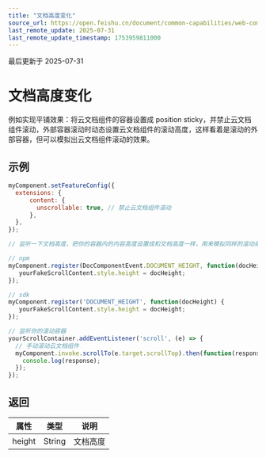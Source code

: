 ```yaml
---
title: "文档高度变化"
source_url: https://open.feishu.cn/document/common-capabilities/web-components/uYDO3YjL2gzN24iN3cjN/event-listener/document-height-change
last_remote_update: 2025-07-31
last_remote_update_timestamp: 1753959811000
---
```

最后更新于 2025-07-31

# 文档高度变化
例如实现平铺效果：将云文档组件的容器设置成 position sticky，并禁止云文档组件滚动，外部容器滚动时动态设置云文档组件的滚动高度，这样看着是滚动的外部容器，但可以模拟出云文档组件滚动的效果。
## 示例
```js
myComponent.setFeatureConfig({
  extensions: {
      content: {
        unscrollable: true, // 禁止云文档组件滚动
      },
  },
});

// 监听一下文档高度，把你的容器内的内容高度设置成和文档高度一样，用来模拟同样的滚动条高度

// npm
myComponent.register(DocComponentEvent.DOCUMENT_HEIGHT, function(docHeight) {
   yourFakeScrollContent.style.height = docHeight;
});

// sdk
myComponent.register('DOCUMENT_HEIGHT', function(docHeight) {
   yourFakeScrollContent.style.height = docHeight;
});

// 监听你的滚动容器
yourScrollContainer.addEventListener('scroll', (e) => {
  // 手动滚动云文档组件
  myComponent.invoke.scrollTo(e.target.scrollTop).then(function(response) {
    console.log(response);
  });
});
```

## 返回
|属性|	类型|	说明|
| ---|----- | ------- | 
|height|String |文档高度|
